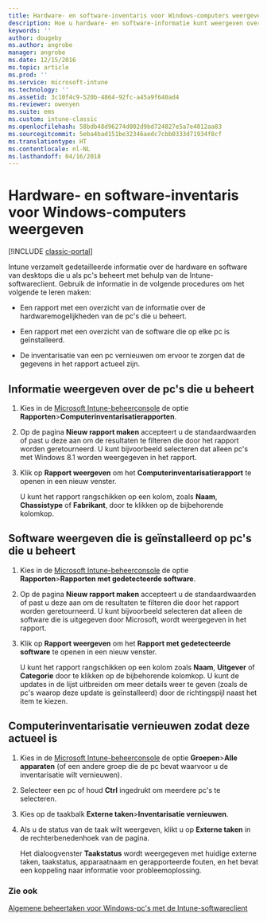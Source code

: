 ```yaml
---
title: Hardware- en software-inventaris voor Windows-computers weergeven
description: Hoe u hardware- en software-informatie kunt weergeven over Windows-desktops die u beheert als pc's met de Intune-softwareclient.
keywords: ''
author: dougeby
ms.author: angrobe
manager: angrobe
ms.date: 12/15/2016
ms.topic: article
ms.prod: ''
ms.service: microsoft-intune
ms.technology: ''
ms.assetid: 3c10f4c9-520b-4864-92fc-a45a9f640ad4
ms.reviewer: owenyen
ms.suite: ems
ms.custom: intune-classic
ms.openlocfilehash: 58bdb48d96274d002d9bd724827e5a7e4012aa83
ms.sourcegitcommit: 5eba4bad151be32346aedc7cbb0333d71934f8cf
ms.translationtype: HT
ms.contentlocale: nl-NL
ms.lasthandoff: 04/16/2018
---
```

# <a name="view-hardware-and-software-inventory-for-windows-pcs"></a>Hardware- en software-inventaris voor Windows-computers weergeven

[!INCLUDE [classic-portal](../includes/classic-portal.md)]

Intune verzamelt gedetailleerde informatie over de hardware en software van desktops die u als pc's beheert met behulp van de Intune-softwareclient. Gebruik de informatie in de volgende procedures om het volgende te leren maken:

-   Een rapport met een overzicht van de informatie over de hardwaremogelijkheden van de pc's die u beheert.

-   Een rapport met een overzicht van de software die op elke pc is geïnstalleerd.

-   De inventarisatie van een pc vernieuwen om ervoor te zorgen dat de gegevens in het rapport actueel zijn.

## <a name="to-display-information-about-pcs-you-manage"></a>Informatie weergeven over de pc's die u beheert

1.  Kies in de [Microsoft Intune-beheerconsole](https://manage.microsoft.com/) de optie **Rapporten**&gt;**Computerinventarisatierapporten**.

2.  Op de pagina **Nieuw rapport maken** accepteert u de standaardwaarden of past u deze aan om de resultaten te filteren die door het rapport worden geretourneerd. U kunt bijvoorbeeld selecteren dat alleen pc's met Windows 8.1 worden weergegeven in het rapport.

3.  Klik op **Rapport weergeven** om het **Computerinventarisatierapport** te openen in een nieuw venster.

    U kunt het rapport rangschikken op een kolom, zoals **Naam**, **Chassistype** of **Fabrikant**, door te klikken op de bijbehorende kolomkop.

## <a name="to-display-software-installed-on-pcs-you-manage"></a>Software weergeven die is geïnstalleerd op pc's die u beheert

1.  Kies in de [Microsoft Intune-beheerconsole](https://manage.microsoft.com/) de optie **Rapporten**&gt;**Rapporten met gedetecteerde software**.

2.  Op de pagina **Nieuw rapport maken** accepteert u de standaardwaarden of past u deze aan om de resultaten te filteren die door het rapport worden geretourneerd. U kunt bijvoorbeeld selecteren dat alleen de software die is uitgegeven door Microsoft, wordt weergegeven in het rapport.

3.  Klik op **Rapport weergeven** om het **Rapport met gedetecteerde software** te openen in een nieuw venster.

    U kunt het rapport rangschikken op een kolom zoals **Naam**, **Uitgever** of **Categorie** door te klikken op de bijbehorende kolomkop. U kunt de updates in de lijst uitbreiden om meer details weer te geven (zoals de pc's waarop deze update is geïnstalleerd) door de richtingspijl naast het item te kiezen.

## <a name="to-refresh-computer-inventory-to-ensure-it-is-current"></a>Computerinventarisatie vernieuwen zodat deze actueel is

1.  Kies in de [Microsoft Intune-beheerconsole](https://manage.microsoft.com/) de optie **Groepen**&gt;**Alle apparaten** (of een andere groep die de pc bevat waarvoor u de inventarisatie wilt vernieuwen).

2.  Selecteer een pc of houd **Ctrl** ingedrukt om meerdere pc's te selecteren.

3.  Kies op de taakbalk **Externe taken**&gt;**Inventarisatie vernieuwen**.

4.  Als u de status van de taak wilt weergeven, klikt u op **Externe taken** in de rechterbenedenhoek van de pagina.

    Het dialoogvenster **Taakstatus** wordt weergegeven met huidige externe taken, taakstatus, apparaatnaam en gerapporteerde fouten, en het bevat een koppeling naar informatie voor probleemoplossing.

### <a name="see-also"></a>Zie ook

[Algemene beheertaken voor Windows-pc's met de Intune-softwareclient](common-windows-pc-management-tasks-with-the-microsoft-intune-computer-client.md)
